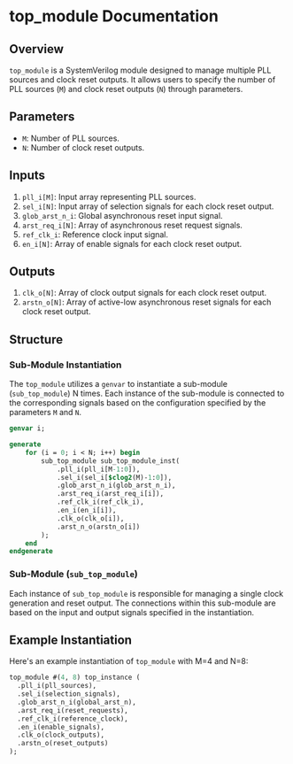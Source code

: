 # top_module Documentation

## Overview

`top_module` is a SystemVerilog module designed to manage multiple PLL sources and clock reset outputs. It allows users to specify the number of PLL sources (`M`) and clock reset outputs (`N`) through parameters.

## Parameters

- `M`: Number of PLL sources.
- `N`: Number of clock reset outputs.

## Inputs

1. `pll_i[M]`: Input array representing PLL sources.
2. `sel_i[N]`: Input array of selection signals for each clock reset output. 
3. `glob_arst_n_i`: Global asynchronous reset input signal.
4. `arst_req_i[N]`: Array of asynchronous reset request signals.
5. `ref_clk_i`: Reference clock input signal.
6. `en_i[N]`: Array of enable signals for each clock reset output.

## Outputs

1. `clk_o[N]`: Array of clock output signals for each clock reset output.
2. `arstn_o[N]`: Array of active-low asynchronous reset signals for each clock reset output.

## Structure

### Sub-Module Instantiation

The `top_module` utilizes a `genvar` to instantiate a sub-module (`sub_top_module`) N times. Each instance of the sub-module is connected to the corresponding signals based on the configuration specified by the parameters `M` and `N`.

```systemverilog
genvar i;

generate
    for (i = 0; i < N; i++) begin
        sub_top_module sub_top_module_inst(
            .pll_i(pll_i[M-1:0]),
            .sel_i(sel_i[$clog2(M)-1:0]),
            .glob_arst_n_i(glob_arst_n_i),
            .arst_req_i(arst_req_i[i]),
            .ref_clk_i(ref_clk_i),
            .en_i(en_i[i]),
            .clk_o(clk_o[i]),
            .arst_n_o(arstn_o[i])
        );
    end
endgenerate
```

### Sub-Module (`sub_top_module`)

Each instance of `sub_top_module` is responsible for managing a single clock generation and reset output. The connections within this sub-module are based on the input and output signals specified in the instantiation.

## Example Instantiation

Here's an example instantiation of `top_module` with M=4 and N=8:

```systemverilog
top_module #(4, 8) top_instance (
  .pll_i(pll_sources),
  .sel_i(selection_signals),
  .glob_arst_n_i(global_arst_n),
  .arst_req_i(reset_requests),
  .ref_clk_i(reference_clock),
  .en_i(enable_signals),
  .clk_o(clock_outputs),
  .arstn_o(reset_outputs)
);
```
